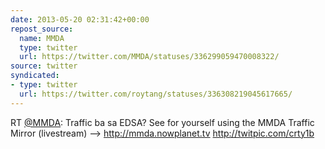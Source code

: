 ```yaml
---
date: 2013-05-20 02:31:42+00:00
repost_source:
  name: MMDA
  type: twitter
  url: https://twitter.com/MMDA/statuses/336299059470008322/
source: twitter
syndicated:
- type: twitter
  url: https://twitter.com/roytang/statuses/336308219045617665/
---
```


RT [@MMDA](https://twitter.com/MMDA/): Traffic ba sa EDSA? See for yourself using the MMDA Traffic Mirror (livestream) —&gt; http://mmda.nowplanet.tv http://twitpic.com/crty1b